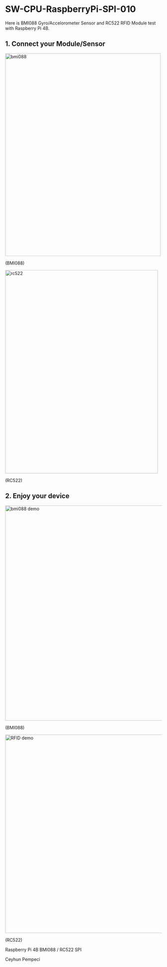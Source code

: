 # SW-CPU-RaspberryPi-SPI-010

Here is BMI088 Gyro/Accelorometer Sensor and RC522 RFID Module test with Raspberry Pi 4B.

## 1. Connect your Module/Sensor


<img width="500" height="651" alt="bmi088" src="https://github.com/user-attachments/assets/fe234b3b-bd90-4608-8798-99924e0cec4f" />

(BMI088)

<img width="491" height="653" alt="rc522" src="https://github.com/user-attachments/assets/7ed1922b-7a07-4b18-b68d-dcc60247c66f" />

(RC522)

## 2. Enjoy your device

<img width="786" height="691" alt="bmi088 demo" src="https://github.com/user-attachments/assets/9eeb88e0-34c3-4218-86a8-486957c58084" />

(BMI088)

<img width="904" height="637" alt="RFID demo" src="https://github.com/user-attachments/assets/66f735c4-ce95-478b-9754-01706ea81ebe" />

(RC522)

Raspberry Pi 4B BMI088 / RC522 SPI

Ceyhun Pempeci
